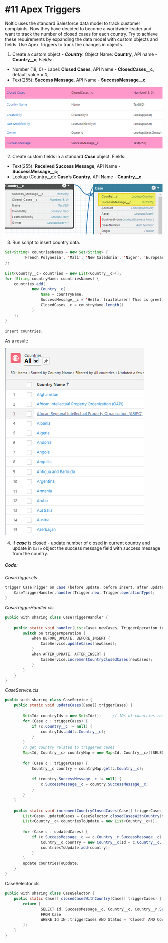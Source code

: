 # #11 Apex Triggers

Noltic uses the standard Salesforce data model to track customer complaints. Now they have decided to become a worldwide leader and want to track the number of closed cases for each country. Try to achieve these requirements by expanding the data model with custom objects and fields. Use Apex Triggers to track the changes in objects.

1. Create a custom object - ***Country***.
Object Name: **Country**, API name - **Country__c**;
*Fields*: 
- Number (18, 0) - Label: **Closed Cases**, API Name - **ClosedCases__c**, default value = *0*;
- Text(255): **Success Message**, API Name - **SuccessMessage__c**.

![country_obj](Images/country_obj.png)

2. Create custom fields in a standard ***Case*** object.
 Fields: 
- Text(255): **Received Success Message**, API Name - **SuccessMessage__c**;
- Lookup (Country__c): **Case’s Country**, API Name - **Country__c**.

![case_New_fields](Images/case_New_fields.png)

3. Run script to insert country data.

```java
Set<String> countriesNames = new Set<String> {
        'French Polynesia', 'Mali', 'New Caledonia', 'Niger', 'European Union', 'Afghanistan', 'Albania', 'Algeria', 'Argentina', 'Australia', 'Austria', 'Bangladesh', 'Barbados', 'Belgium', 'Brazil', 'Brunei Darussalam', 'Bulgaria', 'Cambodia', 'Canada', 'China', 'Colombia', 'Uruguay', 'Bahrain', 'Honduras', 'Panama', 'Bolivia', 'Eurasian Patent Organisation (EAPO)', 'Gulf Cooperation Council', 'Canada (Design Patent)', 'Belize', 'Macau', 'Trinidad and Tobago', 'World Intellectual Property Organization (WIPO)/Hague', 'World Intellectual Property Organization (WIPO)/Madrid', 'African Intellectual Property Organization (OAPI)', 'Andorra', 'Angola', 'Anguilla', 'Antigua and Barbuda', 'Armenia', 'Aruba', 'Azerbaijan', 'Bahamas', 'Benelux', 'Bermuda', 'Bhutan', 'Bophuthatswana', 'Democratic Republic of Congo', 'Croatia', 'Cyprus', 'Czechia', 'Denmark', 'Egypt', 'Estonia', 'Ethiopia', 'Fiji', 'Finland', 'France', 'Gambia', 'Germany', 'Greece', 'Guatemala', 'Hong Kong', 'Hungary', 'Djibouti', 'Dominica', 'Ecuador', 'El Salvador', 'Eritrea', 'European Union', 'Falkland Islands', 'Federated States of Micronesia', 'Gaza', 'Ghana', 'Gibraltar', 'Grenada', 'Guam', 'Guernsey', 'Guyana', 'Haiti', 'Jersey', 'Kiribati', 'Kosovo', 'Lesotho', 'Liechtenstein', 'Malaya', 'Marshall Islands', 'Montserrat', 'Nauru', 'Netherlands Antilles', 'Niue', 'Northern Cyprus', 'Botswana', 'Burundi', 'Cabo Verde', 'Canada-Alberta', 'Canada-British Columbia', 'Canada-Manitoba', 'Canada-New Brunswick', 'Canada-Newfoundland and Labrador', 'Canada-Northwest Territories', 'Canada-Nova Scotia', 'Canada-Nunavut', 'Northern Mariana Islands', 'Palau', 'Puerto Rico', 'Sabah', 'Saint Helena', 'Saint Kitts and Nevis', 'Saint Lucia', 'Saint Vincent and The Grenadines', 'Samoa', 'Sao Tome and Principe', 'Sierra Leone', 'Suriname', 'Swaziland', 'Syrian Arab Republic', 'Tajikistan', 'Tanganyika', 'Iceland', 'India', 'Indonesia', 'Iran', 'Iraq', 'Ireland', 'Israel', 'Italy', 'Jamaica', 'Japan', 'Jordan', 'Kazakhstan', 'Kenya', 'Democratic People\'s Republic of Korea', 'Republic of Korea', 'Kuwait', 'Kyrgyzstan', 'Lao People\'s Democratic Republic', 'Latvia', 'Lebanon', 'Liberia', 'Libya', 'Lithuania', 'Luxembourg', 'The former Yugoslav Republic of Macedonia', 'Madagascar', 'Malawi', 'Malaysia', 'Canada-Ontario', 'Canada-Prince Edward Island', 'Canada-Quebec', 'Canada-Saskatchewan', 'Canada-Yukon', 'Cayman Islands', 'Cook Islands', 'Costa Rica', 'Cuba', 'Maldova', 'Tajikistan', 'Macedonia', 'Botswana', 'Eswatini', 'Ghana', 'Sao Tome and Principe', 'Sierra Leone', 'United Republic of Tanzania', 'Japan (Design Patent)', 'Trinidad and Tobago (Design Patent)', 'S. Korea (Design Patent)', 'Maldives', 'Malta', 'Mauritius', 'Mexico', 'Mongolia', 'Montenegro', 'Morocco', 'Mozambique', 'Myanmar', 'Namibia', 'Nepal', 'Netherlands', 'Timor Leste', 'Tonga', 'Transkei', 'Tunisia', 'Turkmenistan', 'Turks and Caicos Islands', 'Tuvalu', 'United Republic of Tanzania', 'US-Alabama', 'US-Alaska', 'US-Arizona', 'US-Arkansas', 'US-California', 'US-Colorado', 'US-Connecticut', 'US-Delaware', 'US-Florida', 'US-Georgia', 'US-Hawaii', 'US-Idaho', 'US-Illinois', 'US-Indiana', 'US-Iowa', 'US-Kansas', 'US-Kentucky', 'US-Louisiana', 'US-Maine', 'US-Maryland', 'US-Massachusetts', 'US-Michigan', 'US-Minnesota', 'US-Mississippi', 'US-Missouri', 'US-Montana', 'US-Nebraska', 'US-Nevada', 'US-New Hampshire', 'US-New Jersey', 'US-New Mexico', 'US-New York', 'US-North Carolina', 'US-North Dakota', 'US-Ohio', 'US-Oklahoma', 'US-Oregon', 'US-Pennsylvania', 'US-Rhode Island', 'US-South Carolina', 'US-South Dakota', 'US-Tennessee', 'US-Texas', 'US-Utah', 'US-Vermont', 'US-Virginia', 'US-Washington', 'US-West Virginia', 'US-Wisconsin', 'US-Wyoming', 'Uzbekistan', 'Vanuatu', 'Venda', 'Virgin Islands (British)', 'Virgin Islands (US)', 'West Bank', 'Yemen', 'Zanzibar (United Republic of Tanzania)', 'Maldova', 'Tajikistan', 'Macedonia', 'New Zealand', 'Nigeria', 'Norway', 'Oman', 'Pakistan', 'Papua New Guinea', 'Paraguay', 'Peru', 'Philippines', 'Poland', 'Portugal', 'Qatar', 'Romania', 'Russian Federation', 'Rwanda', 'Saudi Arabia', 'Serbia', 'Seychelles', 'Singapore', 'Slovakia', 'Slovenia', 'Solomon Islands', 'Somalia', 'South Africa', 'Spain', 'Sri Lanka', 'Sudan', 'Sweden', 'Switzerland', 'Taiwan', 'Thailand', 'Turkey', 'Uganda', 'United Arab Emirates', 'United Kingdom', 'United States of America', 'Zambia', 'Zimbabwe', 'European Patent Office', 'World Intellectual Property Organization (WIPO)/PCT', 'Ukraine', 'Vietnam', 'Belarus', 'Nicaragua', 'Republic of Moldova', 'San Marino', 'African Regional Intellectual Property Organization (ARIPO)', 'Georgia', 'Dominican Republic', 'Bosnia and Herzegovina', 'Monaco', 'Venezuela', 'Chile'
};

List<Country__c> countries = new List<Country__c>();
for (String countryName: countriesNames) {
    countries.add(
            new Country__c(
                Name = countryName,
                SuccessMessage__c = 'Hello, trailblazer! This is greeting from ' + countryName,
                ClosedCases__c = countryName.length()
            )
    );
}

insert countries;
```

As a result:  

![countries_list](Images/countries_list.png)

4. If ***case*** is closed - update number of closed in current country and update in `Case` object the success message field with success message from the country.

##### Code:
*CaseTrigger.cls*
```java
trigger CaseTrigger on Case (before update, before insert, after update, after insert) {
    CaseTriggerHandler.handler(Trigger.new, Trigger.operationType);
}
```

*CaseTriggerHandler.cls*
```java
public with sharing class CaseTriggerHandler {

    public static void handler(List<Case> newCases, TriggerOperation triggerOperation) {
        switch on triggerOperation {
            when BEFORE_UPDATE, BEFORE_INSERT {
                CaseService.updateCases(newCases);
            }
            when AFTER_UPDATE, AFTER_INSERT {
                CaseService.incrementCountryClosedCases(newCases);
            }
        }
    }
}
```

*CaseService.cls*
```java
public with sharing class CaseService {
    public static void updateCases(Case[] triggerCases) {

        Set<Id> countryIds = new Set<Id>();     // IDs of countries related to triggered cases
        for (Case c : triggerCases) {
            if (c.Country__c != null) {
                countryIds.add(c.Country__c);
            }
        }
        // get country related to triggered cases
        Map<Id, Country__c> countryMap = new Map<Id, Country__c>([SELECT Id, SuccessMessage__c FROM Country__c WHERE Id IN :countryIds]);

        for (Case c : triggerCases) {
            Country__c country = countryMap.get(c.Country__c);

            if (country.SuccessMessage__c != null) {
                c.SuccessMessage__c = country.SuccessMessage__c;
            }
        }
    }

    public static void incrementCountryClosedCases(Case[] triggerCases) {
        List<Case> updatedCases = CaseSelector.closedCasesWithCountry(triggerCases);
        List<Country__c> countriesToUpdate = new List<Country__c>();

        for (Case c : updatedCases) {
            if (c.SuccessMessage__c == c.Country__r.SuccessMessage__c) {
                Country__c country = new Country__c(Id = c.Country__c, ClosedCases__c = c.Country__r.ClosedCases__c + 1);
                countriesToUpdate.add(country);
            }
        }
        update countriesToUpdate;
    }
}
```

CaseSelector.cls
```java
public with sharing class CaseSelector {
    public static Case[] closedCasesWithCountry(Case[] triggerCases) {
        return [
                SELECT Id, SuccessMessage__c, Country__c, Country__r.SuccessMessage__c, Country__r.ClosedCases__c
                FROM Case
                WHERE Id IN :triggerCases AND Status = 'Closed' AND Country__c != NULL
        ];
    }
}
```